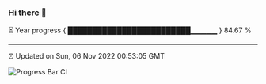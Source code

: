 ### Hi there 👋

⏳ Year progress { █████████████████████████▁▁▁▁▁ } 84.67 %

---

⏰ Updated on Sun, 06 Nov 2022 00:53:05 GMT

![Progress Bar CI](https://github.com/Shyam-Makwana/GitHub-Actions-Demo/workflows/Progress%20Bar%20CI/badge.svg)
